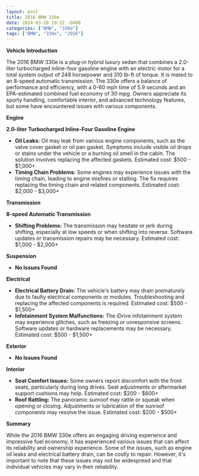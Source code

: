 ```yaml
---
layout: post
title: 2016 BMW 330e
date: 2024-03-28 19:22 -0400
categories: ["BMW", "330e"]
tags: ["BMW", "330e", "2016"]
---
```

**Vehicle Introduction**

The 2016 BMW 330e is a plug-in hybrid luxury sedan that combines a 2.0-liter turbocharged inline-four gasoline engine with an electric motor for a total system output of 248 horsepower and 310 lb-ft of torque. It is mated to an 8-speed automatic transmission. The 330e offers a balance of performance and efficiency, with a 0-60 mph time of 5.9 seconds and an EPA-estimated combined fuel economy of 30 mpg. Owners appreciate its sporty handling, comfortable interior, and advanced technology features, but some have encountered issues with various components.

**Engine**

**2.0-liter Turbocharged Inline-Four Gasoline Engine**

* **Oil Leaks:** Oil may leak from various engine components, such as the valve cover gasket or oil pan gasket. Symptoms include visible oil drops or stains under the vehicle or a burning oil smell in the cabin. The solution involves replacing the affected gaskets. Estimated cost: $500 - $1,000+
* **Timing Chain Problems:** Some engines may experience issues with the timing chain, leading to engine misfires or stalling. The fix requires replacing the timing chain and related components. Estimated cost: $2,000 - $3,000+

**Transmission**

**8-speed Automatic Transmission**

* **Shifting Problems:** The transmission may hesitate or jerk during shifting, especially at low speeds or when shifting into reverse. Software updates or transmission repairs may be necessary. Estimated cost: $1,000 - $2,000+

**Suspension**

* **No Issues Found**

**Electrical**

* **Electrical Battery Drain:** The vehicle's battery may drain prematurely due to faulty electrical components or modules. Troubleshooting and replacing the affected components is required. Estimated cost: $500 - $1,500+
* **Infotainment System Malfunctions:** The iDrive infotainment system may experience glitches, such as freezing or unresponsive screens. Software updates or hardware replacements may be necessary. Estimated cost: $500 - $1,500+

**Exterior**

* **No Issues Found**

**Interior**

* **Seat Comfort Issues:** Some owners report discomfort with the front seats, particularly during long drives. Seat adjustments or aftermarket support cushions may help. Estimated cost: $200 - $600+
* **Roof Rattling:** The panoramic sunroof may rattle or squeak when opening or closing. Adjustments or lubrication of the sunroof components may resolve the issue. Estimated cost: $200 - $500+

**Summary**

While the 2016 BMW 330e offers an engaging driving experience and impressive fuel economy, it has experienced various issues that can affect its reliability and ownership experience. Some of the issues, such as engine oil leaks and electrical battery drain, can be costly to repair. However, it's important to note that these issues may not be widespread and that individual vehicles may vary in their reliability.
